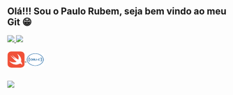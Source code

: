 ## Olá!!! Sou o Paulo Rubem, seja bem vindo ao meu Git 😁 

 <div>
  <a href="https://github.com/Prouj?tab=repositories">
  <img height="180em" src="https://github-readme-stats.vercel.app/api?username=Prouj&show_icons=true&theme=dracula&include_all_commits=true&count_private=true"/>
  <img height="180em" src="https://github-readme-stats.vercel.app/api/top-langs/?username=Prouj&layout=compact&langs_count=7&theme=dracula"/>
</div>
  
<div style="display: inline_block"><br>
  <img align="center" alt="Prouj-Swift" height="40" width="40" src="https://github.com/devicons/devicon/blob/9f4f5cdb393299a81125eb5127929ea7bfe42889/icons/swift/swift-original.svg">
  <img align="center" alt="Rafa-React" height="30" width="40" src="https://github.com/devicons/devicon/blob/9f4f5cdb393299a81125eb5127929ea7bfe42889/icons/objectivec/objectivec-plain.svg">
</div>
  
  ##
 
<div> 
  <a href="https://www.linkedin.com/in/paulo-uchôa-8ba8621a4/" target="_blank"><img src="https://img.shields.io/badge/-LinkedIn-%230077B5?style=for-the-badge&logo=linkedin&logoColor=white" target="_blank"></a> 
 
